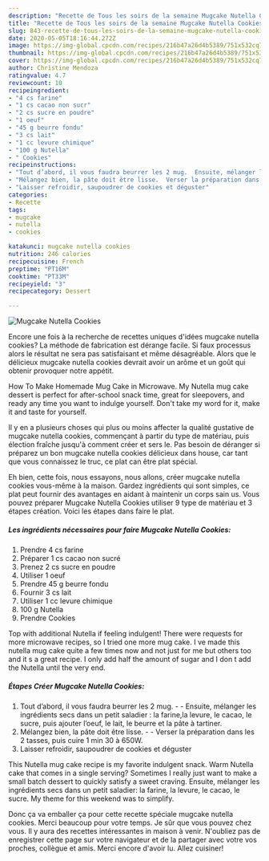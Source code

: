 ```yaml
---
description: "Recette de Tous les soirs de la semaine Mugcake Nutella Cookies"
title: "Recette de Tous les soirs de la semaine Mugcake Nutella Cookies"
slug: 843-recette-de-tous-les-soirs-de-la-semaine-mugcake-nutella-cookies
date: 2020-05-05T18:16:44.272Z
image: https://img-global.cpcdn.com/recipes/216b47a26d4b5389/751x532cq70/mugcake-nutella-cookies-photo-principale-de-la-recette.jpg
thumbnail: https://img-global.cpcdn.com/recipes/216b47a26d4b5389/751x532cq70/mugcake-nutella-cookies-photo-principale-de-la-recette.jpg
cover: https://img-global.cpcdn.com/recipes/216b47a26d4b5389/751x532cq70/mugcake-nutella-cookies-photo-principale-de-la-recette.jpg
author: Christine Mendoza
ratingvalue: 4.7
reviewcount: 10
recipeingredient:
- "4 cs farine"
- "1 cs cacao non sucr"
- "2 cs sucre en poudre"
- "1 oeuf"
- "45 g beurre fondu"
- "3 cs lait"
- "1 cc levure chimique"
- "100 g Nutella"
- " Cookies"
recipeinstructions:
- "Tout d’abord, il vous faudra beurrer les 2 mug.  Ensuite, mélanger les ingrédients secs dans un petit saladier : la farine,la levure, le cacao, le sucre, puis ajouter l’oeuf, le lait, le beurre et la pâte à tartiner."
- "Mélangez bien, la pâte doit être lisse.  Verser la préparation dans les 2 tasses, puis cuire 1 min 30 à 650W."
- "Laisser refroidir, saupoudrer de cookies et déguster"
categories:
- Recette
tags:
- mugcake
- nutella
- cookies

katakunci: mugcake nutella cookies 
nutrition: 246 calories
recipecuisine: French
preptime: "PT16M"
cooktime: "PT33M"
recipeyield: "3"
recipecategory: Dessert

---
```



![Mugcake Nutella Cookies](https://img-global.cpcdn.com/recipes/216b47a26d4b5389/751x532cq70/mugcake-nutella-cookies-photo-principale-de-la-recette.jpg)

Encore une fois à la recherche de recettes uniques d'idées mugcake nutella cookies? La méthode de fabrication est dérange facile. Si faux processus alors le résultat ne sera pas satisfaisant et même désagréable. Alors que le délicieux mugcake nutella cookies devrait avoir un arôme et un goût qui obtenir provoquer notre appétit.

How To Make Homemade Mug Cake in Microwave. My Nutella mug cake dessert is perfect for after-school snack time, great for sleepovers, and ready any time you want to indulge yourself. Don&#39;t take my word for it, make it and taste for yourself.

Il y en a plusieurs choses qui plus ou moins affecter la qualité gustative de mugcake nutella cookies, commençant à partir du type de matériau, puis élection fraîche jusqu'à comment créer et sers le. Pas besoin de déranger si préparez un bon mugcake nutella cookies délicieux dans house, car tant que vous connaissez le truc, ce plat can être plat spécial.


Eh bien, cette fois, nous essayons, nous allons, créer mugcake nutella cookies vous-même à la maison. Gardez ingrédients qui sont simples, ce plat peut fournir des avantages en aidant à maintenir un corps sain us. Vous pouvez préparer Mugcake Nutella Cookies utiliser 9 type de matériau et 3 étapes création. Voici les étapes dans faire le plat.

<!--inarticleads1-->

##### Les ingrédients nécessaires pour faire Mugcake Nutella Cookies:

1. Prendre 4 cs farine
1. Préparer 1 cs cacao non sucré
1. Prenez 2 cs sucre en poudre
1. Utiliser 1 oeuf
1. Prendre 45 g beurre fondu
1. Fournir 3 cs lait
1. Utiliser 1 cc levure chimique
1.  100 g Nutella
1. Prendre  Cookies


Top with additional Nutella if feeling indulgent! There were requests for more microwave recipes, so I tried one more mug cake. I ve made this nutella mug cake quite a few times now and not just for me but others too and it s a great recipe. I only add half the amount of sugar and I don t add the Nutella until the very end. 

<!--inarticleads2-->

##### Étapes Créer Mugcake Nutella Cookies:

1. Tout d’abord, il vous faudra beurrer les 2 mug. -  - Ensuite, mélanger les ingrédients secs dans un petit saladier : la farine,la levure, le cacao, le sucre, puis ajouter l’oeuf, le lait, le beurre et la pâte à tartiner.
1. Mélangez bien, la pâte doit être lisse. -  - Verser la préparation dans les 2 tasses, puis cuire 1 min 30 à 650W.
1. Laisser refroidir, saupoudrer de cookies et déguster


This Nutella mug cake recipe is my favorite indulgent snack. Warm Nutella cake that comes in a single serving? Sometimes I really just want to make a small batch dessert to quickly satisfy a sweet craving. Ensuite, mélanger les ingrédients secs dans un petit saladier: la farine, la levure, le cacao, le sucre. My theme for this weekend was to simplify. 


Donc ça va emballer ça pour cette recette spéciale mugcake nutella cookies. Merci beaucoup pour votre temps. Je sûr que vous pouvez chez vous. Il y aura des recettes  intéressantes in maison à venir. N'oubliez pas de enregistrer cette page sur votre navigateur et de la partager avec votre vos proches, collègue et amis. Merci encore d'avoir lu. Allez cuisiner!

